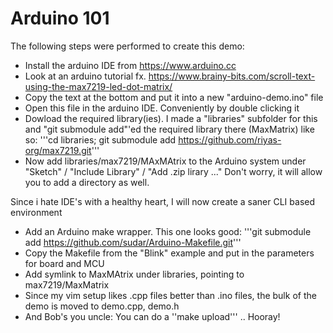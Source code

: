 Arduino 101
===========

The following steps were performed to create this demo:

* Install the arduino IDE from https://www.arduino.cc
* Look at an arduino tutorial fx. https://www.brainy-bits.com/scroll-text-using-the-max7219-led-dot-matrix/
* Copy the text at the bottom and put it into a new "arduino-demo.ino" file
* Open this file in the arduino IDE. Conveniently by double clicking it
* Dowload the required library(ies).
  I made a "libraries" subfolder for this and "git submodule add"'ed the required library there (MaxMatrix) like so:
   '''cd libraries; git submodule add https://github.com/riyas-org/max7219.git'''
* Now add libraries/max7219/MAxMAtrix to the Arduino system under "Sketch" / "Include Library" / "Add .zip lirary ..."
  Don't worry, it will allow you to add a directory as well. 

Since i hate IDE's with a healthy heart, I will now create a saner CLI based environment
* Add an Arduino make wrapper. This one looks good:
  '''git submodule add https://github.com/sudar/Arduino-Makefile.git'''
* Copy the Makefile from the "Blink" example and put in the parameters for board and MCU
* Add symlink to MaxMAtrix under libraries, pointing to max7219/MaxMatrix
* Since my vim setup likes .cpp files better than .ino files, the bulk of the demo is moved to demo.cpp, demo.h
* And Bob's you uncle: You can do a ''make upload''' .. Hooray!
